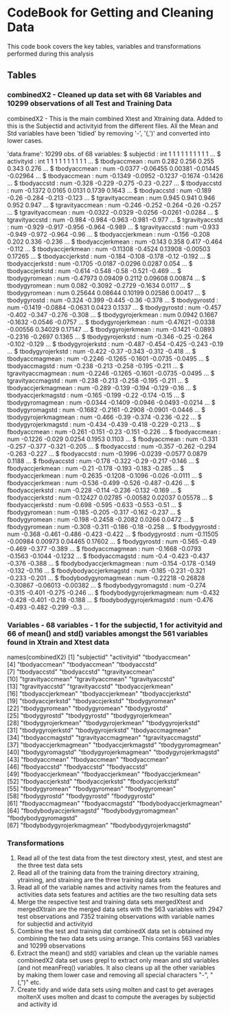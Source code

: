 # CodeBook for Getting and Cleaning Data


This code book covers the key tables, variables and transformations performed during this analysis

## Tables

### combinedX2 - Cleaned up data set with 68 Variables and 10299 observations of all Test and Training Data

combinedX2 - This is the main combined Xtest and Xtraining data. Added to this is the Subjectid and activityid from the different files. All the Mean and Std variables have been 'tidied' by removing '-', '(,')' and converted into lower cases. 

'data.frame':        10299 obs. of  68 variables:
 $ subjectid               : int  1 1 1 1 1 1 1 1 1 1 ...
 $ activityid              : int  1 1 1 1 1 1 1 1 1 1 ...
 $ tbodyaccmean            : num  0.282 0.256 0.255 0.343 0.276 ...
 $ tbodyaccmean            : num  -0.0377 -0.06455 0.00381 -0.01445 -0.02964 ...
 $ tbodyaccmean            : num  -0.1349 -0.0952 -0.1237 -0.1674 -0.1426 ...
 $ tbodyaccstd             : num  -0.328 -0.229 -0.275 -0.23 -0.227 ...
 $ tbodyaccstd             : num  -0.1372 0.0165 0.0131 0.1739 0.1643 ...
 $ tbodyaccstd             : num  -0.189 -0.26 -0.284 -0.213 -0.123 ...
 $ tgravityaccmean         : num  0.945 0.941 0.946 0.952 0.947 ...
 $ tgravityaccmean         : num  -0.246 -0.252 -0.264 -0.26 -0.257 ...
 $ tgravityaccmean         : num  -0.0322 -0.0329 -0.0256 -0.0261 -0.0284 ...
 $ tgravityaccstd          : num  -0.984 -0.984 -0.963 -0.981 -0.977 ...
 $ tgravityaccstd          : num  -0.929 -0.917 -0.956 -0.964 -0.989 ...
 $ tgravityaccstd          : num  -0.933 -0.949 -0.972 -0.964 -0.96 ...
 $ tbodyaccjerkmean        : num  -0.156 -0.208 0.202 0.336 -0.236 ...
 $ tbodyaccjerkmean        : num  -0.143 0.358 0.417 -0.464 -0.112 ...
 $ tbodyaccjerkmean        : num  -0.11308 -0.4524 0.13908 -0.00503 0.17265 ...
 $ tbodyaccjerkstd         : num  -0.184 -0.108 -0.178 -0.12 -0.192 ...
 $ tbodyaccjerkstd         : num  -0.1705 -0.0187 -0.0296 0.0287 0.054 ...
 $ tbodyaccjerkstd         : num  -0.614 -0.548 -0.58 -0.521 -0.469 ...
 $ tbodygyromean           : num  -0.47973 0.09409 0.2112 0.09608 0.00874 ...
 $ tbodygyromean           : num  0.082 -0.3092 -0.2729 -0.1634 0.0117 ...
 $ tbodygyromean           : num  0.25644 0.08644 0.10199 0.02586 0.00417 ...
 $ tbodygyrostd            : num  -0.324 -0.399 -0.445 -0.36 -0.378 ...
 $ tbodygyrostd            : num  -0.1419 -0.0884 -0.0631 0.0423 0.1337 ...
 $ tbodygyrostd            : num  -0.457 -0.402 -0.347 -0.276 -0.308 ...
 $ tbodygyrojerkmean       : num  0.0942 0.1667 -0.1632 -0.0546 -0.0757 ...
 $ tbodygyrojerkmean       : num  -0.47621 -0.0338 -0.00556 0.34029 0.17147 ...
 $ tbodygyrojerkmean       : num  -0.1421 -0.0893 -0.2316 -0.2697 0.1365 ...
 $ tbodygyrojerkstd        : num  -0.346 -0.25 -0.264 -0.102 -0.129 ...
 $ tbodygyrojerkstd        : num  -0.487 -0.454 -0.425 -0.243 -0.19 ...
 $ tbodygyrojerkstd        : num  -0.422 -0.37 -0.343 -0.312 -0.418 ...
 $ tbodyaccmagmean         : num  -0.2246 -0.1265 -0.1601 -0.0735 -0.0495 ...
 $ tbodyaccmagstd          : num  -0.238 -0.213 -0.258 -0.195 -0.211 ...
 $ tgravityaccmagmean      : num  -0.2246 -0.1265 -0.1601 -0.0735 -0.0495 ...
 $ tgravityaccmagstd       : num  -0.238 -0.213 -0.258 -0.195 -0.211 ...
 $ tbodyaccjerkmagmean     : num  -0.289 -0.139 -0.194 -0.129 -0.16 ...
 $ tbodyaccjerkmagstd      : num  -0.165 -0.199 -0.22 -0.174 -0.15 ...
 $ tbodygyromagmean        : num  -0.0344 -0.1409 -0.0946 -0.0493 -0.0214 ...
 $ tbodygyromagstd         : num  -0.1682 -0.2161 -0.2908 -0.0901 -0.0446 ...
 $ tbodygyrojerkmagmean    : num  -0.466 -0.39 -0.374 -0.236 -0.22 ...
 $ tbodygyrojerkmagstd     : num  -0.434 -0.439 -0.418 -0.229 -0.213 ...
 $ fbodyaccmean            : num  -0.261 -0.151 -0.23 -0.151 -0.226 ...
 $ fbodyaccmean            : num  -0.1226 -0.029 0.0254 0.1953 0.1103 ...
 $ fbodyaccmean            : num  -0.331 -0.257 -0.377 -0.321 -0.205 ...
 $ fbodyaccstd             : num  -0.357 -0.262 -0.294 -0.263 -0.227 ...
 $ fbodyaccstd             : num  -0.1996 -0.0239 -0.0577 0.0879 0.1188 ...
 $ fbodyaccstd             : num  -0.178 -0.322 -0.29 -0.217 -0.146 ...
 $ fbodyaccjerkmean        : num  -0.21 -0.178 -0.193 -0.183 -0.285 ...
 $ fbodyaccjerkmean        : num  -0.2635 -0.1208 -0.1096 -0.026 -0.0111 ...
 $ fbodyaccjerkmean        : num  -0.536 -0.499 -0.526 -0.487 -0.426 ...
 $ fbodyaccjerkstd         : num  -0.228 -0.114 -0.236 -0.132 -0.169 ...
 $ fbodyaccjerkstd         : num  -0.12427 0.02785 -0.00582 0.02037 0.05578 ...
 $ fbodyaccjerkstd         : num  -0.698 -0.595 -0.633 -0.553 -0.51 ...
 $ fbodygyromean           : num  -0.185 -0.205 -0.317 -0.162 -0.237 ...
 $ fbodygyromean           : num  -0.198 -0.2458 -0.2082 0.0266 0.0472 ...
 $ fbodygyromean           : num  -0.308 -0.311 -0.186 -0.18 -0.258 ...
 $ fbodygyrostd            : num  -0.368 -0.461 -0.486 -0.423 -0.422 ...
 $ fbodygyrostd            : num  -0.11505 -0.00984 0.00973 0.04465 0.17602 ...
 $ fbodygyrostd            : num  -0.565 -0.49 -0.469 -0.377 -0.389 ...
 $ fbodyaccmagmean         : num  -0.1668 -0.0793 -0.1563 -0.1044 -0.1232 ...
 $ fbodyaccmagstd          : num  -0.4 -0.423 -0.437 -0.376 -0.388 ...
 $ fbodybodyaccjerkmagmean : num  -0.154 -0.178 -0.149 -0.132 -0.116 ...
 $ fbodybodyaccjerkmagstd  : num  -0.185 -0.231 -0.321 -0.233 -0.201 ...
 $ fbodybodygyromagmean    : num  -0.22218 -0.26828 -0.30867 -0.06013 -0.00382 ...
 $ fbodybodygyromagstd     : num  -0.274 -0.315 -0.401 -0.275 -0.246 ...
 $ fbodybodygyrojerkmagmean: num  -0.432 -0.428 -0.401 -0.218 -0.188 ...
 $ fbodybodygyrojerkmagstd : num  -0.476 -0.493 -0.482 -0.299 -0.3 ...
  
### Variables - 68 variables - 1 for the subjectid, 1 for activityid and 66 of mean() and std() variables amongst the 561 variables found in Xtrain and Xtest data

names(combinedX2)
 [1] "subjectid"                "activityid"               "tbodyaccmean"            
 [4] "tbodyaccmean"             "tbodyaccmean"             "tbodyaccstd"             
 [7] "tbodyaccstd"              "tbodyaccstd"              "tgravityaccmean"         
[10] "tgravityaccmean"          "tgravityaccmean"          "tgravityaccstd"          
[13] "tgravityaccstd"           "tgravityaccstd"           "tbodyaccjerkmean"        
[16] "tbodyaccjerkmean"         "tbodyaccjerkmean"         "tbodyaccjerkstd"         
[19] "tbodyaccjerkstd"          "tbodyaccjerkstd"          "tbodygyromean"           
[22] "tbodygyromean"            "tbodygyromean"            "tbodygyrostd"            
[25] "tbodygyrostd"             "tbodygyrostd"             "tbodygyrojerkmean"       
[28] "tbodygyrojerkmean"        "tbodygyrojerkmean"        "tbodygyrojerkstd"        
[31] "tbodygyrojerkstd"         "tbodygyrojerkstd"         "tbodyaccmagmean"         
[34] "tbodyaccmagstd"           "tgravityaccmagmean"       "tgravityaccmagstd"       
[37] "tbodyaccjerkmagmean"      "tbodyaccjerkmagstd"       "tbodygyromagmean"        
[40] "tbodygyromagstd"          "tbodygyrojerkmagmean"     "tbodygyrojerkmagstd"     
[43] "fbodyaccmean"             "fbodyaccmean"             "fbodyaccmean"            
[46] "fbodyaccstd"              "fbodyaccstd"              "fbodyaccstd"             
[49] "fbodyaccjerkmean"         "fbodyaccjerkmean"         "fbodyaccjerkmean"        
[52] "fbodyaccjerkstd"          "fbodyaccjerkstd"          "fbodyaccjerkstd"         
[55] "fbodygyromean"            "fbodygyromean"            "fbodygyromean"           
[58] "fbodygyrostd"             "fbodygyrostd"             "fbodygyrostd"            
[61] "fbodyaccmagmean"          "fbodyaccmagstd"           "fbodybodyaccjerkmagmean" 
[64] "fbodybodyaccjerkmagstd"   "fbodybodygyromagmean"     "fbodybodygyromagstd"     
[67] "fbodybodygyrojerkmagmean" "fbodybodygyrojerkmagstd" 

### Transformations
1. Read all of the test data from the test directory
   xtest, ytest, and stest are the three test data sets
2. Read all of the training data from the training directory
   xtraining, ytraining, and straining are the three training data sets
3. Read all of the variable names and activity names from the features and activities data sets
   features and actities are the two resulting data sets
4. Merge the respective test and training data sets
   mergedXtest and mergedXtrain are the merged data sets with the 563 variables with 2947 test observations and 7352 training observations with variable names for subjectid and activityid
5. Combine the test and training dat
   combinedX data set is obtained my combining the two data sets using arrange. This contains 563 variables and 10299 observations
6. Extract the mean() and std() variables and clean up the variable names
   combinedX2 data set uses grepl to extract only mean and std variables (and not meanFreq() variables. It also cleans up all the other variables by making them lower case and removing all special characters "-", "(,")" etc.
7. Create tidy and wide data sets using molten and cast to get averages
   moltenX uses molten and dcast to compute the averages by subjectid and activity id